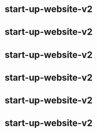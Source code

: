 # start-up-website-v2
# start-up-website-v2
# start-up-website-v2
# start-up-website-v2
# start-up-website-v2
# start-up-website-v2
